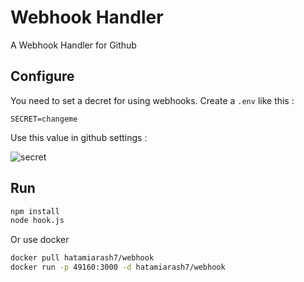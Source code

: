 # Webhook Handler

A Webhook Handler for Github

## Configure

You need to set a decret for using webhooks. Create a `.env` like this :

```env
SECRET=changeme
```

Use this value in github settings :

![secret](https://github-images.s3.amazonaws.com/enterprise/2.16/assets/images/enterprise/site-admin-settings/add-global-webhook-secret.png)

## Run

```bash
npm install
node hook.js
```

Or use docker

```bash
docker pull hatamiarash7/webhook
docker run -p 49160:3000 -d hatamiarash7/webhook
```
